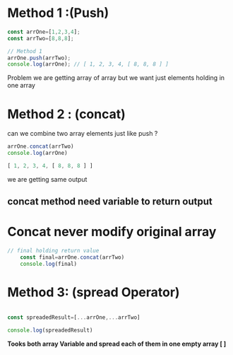 # Method 1 :(Push)
```javascript
const arrOne=[1,2,3,4];
const arrTwo=[8,8,8];

// Method 1
arrOne.push(arrTwo);
console.log(arrOne); // [ 1, 2, 3, 4, [ 8, 8, 8 ] ]

```
Problem we are getting array of array but we want just elements holding in one array

# Method 2 : (concat)

can we combine two array elements just like push ?
```javascript
arrOne.concat(arrTwo)
console.log(arrOne)

[ 1, 2, 3, 4, [ 8, 8, 8 ] ]
```
we are getting same output 
## concat method need variable to return output
# Concat never modify original array
```javascript
// final holding return value
    const final=arrOne.concat(arrTwo)
    console.log(final)

```
# Method 3: (spread Operator)
```javascript

const spreadedResult=[...arrOne,...arrTwo]

console.log(spreadedResult)
```
**Tooks both array Variable and spread each of them in one empty array [ ]**
